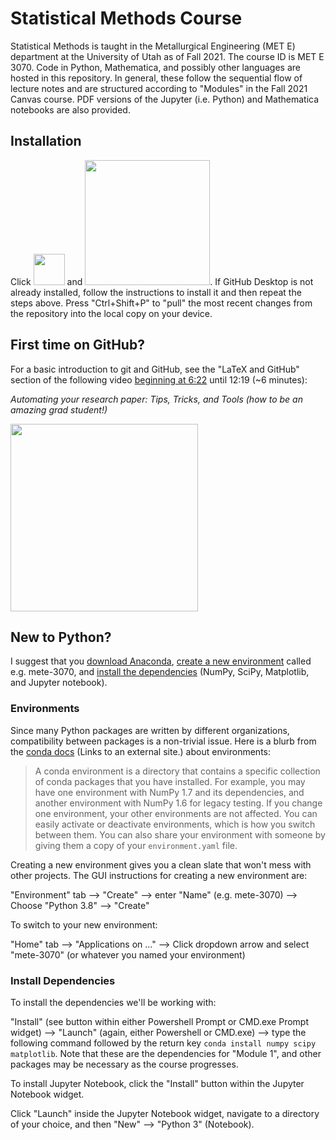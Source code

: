 # Statistical Methods Course
Statistical Methods is taught in the Metallurgical Engineering (MET E) department at the University of Utah as of Fall 2021. The course ID is MET E 3070. Code in Python, Mathematica, and possibly other languages are hosted in this repository. In general, these follow the sequential flow of lecture notes and are structured according to "Modules" in the Fall 2021 Canvas course. PDF versions of the Jupyter (i.e. Python) and Mathematica notebooks are also provided.

## Installation
Click <img src=https://user-images.githubusercontent.com/45469701/131147626-0a1e9748-d7ff-4f14-a079-afffed881777.png width=50> and <img src=https://user-images.githubusercontent.com/45469701/131147735-a5879b53-bd00-43a6-b08e-df76d73da99b.png width=200>. If GitHub Desktop is not already installed, follow the instructions to install it and then repeat the steps above. Press "Ctrl+Shift+P" to "pull" the most recent changes from the repository into the local copy on your device.

## First time on GitHub?
For a basic introduction to git and GitHub, see the "LaTeX and GitHub" section of the following video [beginning at 6:22](https://www.youtube.com/watch?v=K7xbBEMm8I0&t=382s) until 12:19 (~6 minutes):

_Automating your research paper: Tips, Tricks, and Tools (how to be an amazing grad student!)_

<a href="https://www.youtube.com/watch?v=K7xbBEMm8I0&t=382s">
<img src=https://user-images.githubusercontent.com/45469701/131149663-2f702db1-1747-4a9c-805c-37b62d53a1f2.png width=300>
</a>

## New to Python?
I suggest that you [download Anaconda](https://www.anaconda.com/products/individual-d), [create a new environment](https://docs.anaconda.com/anaconda/navigator/tutorials/manage-environments/) called e.g. mete-3070, and [install the dependencies](https://conda.io/projects/conda/en/latest/user-guide/tasks/manage-pkgs.html#installing-packages) (NumPy, SciPy, Matplotlib, and Jupyter notebook).

### Environments
Since many Python packages are written by different organizations, compatibility between packages is a non-trivial issue. Here is a blurb from the [conda docs](https://conda.io/projects/conda/en/latest/user-guide/concepts/environments.html) (Links to an external site.) about environments:

> A conda environment is a directory that contains a specific collection of conda packages that you have installed. For example, you may have one environment with NumPy 1.7 and its dependencies, and another environment with NumPy 1.6 for legacy testing. If you change one environment, your other environments are not affected. You can easily activate or deactivate environments, which is how you switch between them. You can also share your environment with someone by giving them a copy of your  `environment.yaml` file.

Creating a new environment gives you a clean slate that won't mess with other projects. The GUI instructions for creating a new environment are:

"Environment" tab --> "Create" --> enter "Name" (e.g. mete-3070) --> Choose "Python 3.8" --> "Create"

To switch to your new environment:

"Home" tab --> "Applications on ..." --> Click dropdown arrow and select "mete-3070" (or whatever you named your environment)

### Install Dependencies
To install the dependencies we'll be working with:

"Install" (see button within either Powershell Prompt or CMD.exe Prompt widget) --> "Launch" (again, either Powershell or CMD.exe) --> type the following command followed by the return key `conda install numpy scipy matplotlib`. Note that these are the dependencies for "Module 1", and other packages may be necessary as the course progresses.

To install Jupyter Notebook, click the "Install" button within the Jupyter Notebook widget.

Click "Launch" inside the Jupyter Notebook widget, navigate to a directory of your choice, and then "New" --> "Python 3" (Notebook).
